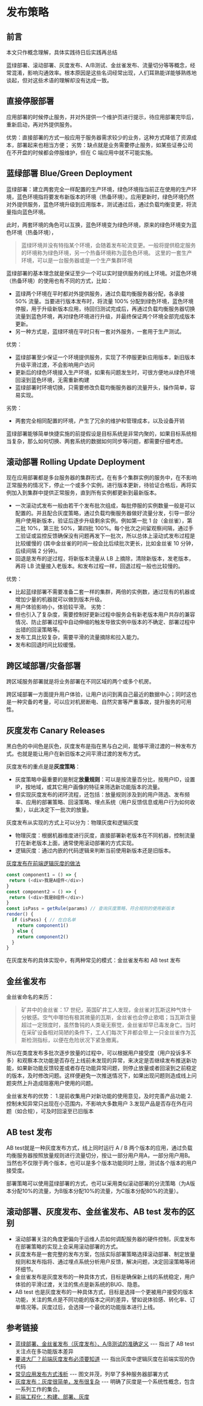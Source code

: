 # 发布策略

## 前言

本文只作概念理解，具体实践待日后实践再总结

蓝绿部署、滚动部署、灰度发布、A/B测试、金丝雀发布、流量切分等等概念，经常混淆，影响沟通效率。根本原因是这些名词经常出现，人们耳熟能详能够熟练地谈起，但对这些术语的理解却没有达成一致。

## 直接停服部署

应用部署的时候停止服务，并对外提供一个维护页进行提示，待应用部署完毕后，重新启动，再对外提供服务。

优势：直接部署的方式一般应用于服务器需求较少的业务，这种方式降低了资源成本，部署起来也相当方便；
劣势：缺点就是业务需要停止服务，如某些证券公司在不开盘的时候都会停服维护，但在 C 端应用中就不可能实施。

## 蓝绿部署 Blue/Green Deployment

蓝绿部署：建立两套完全一样配置的生产环境，绿色环境指当前正在使用的生产环境，蓝色环境指将要发布新版本的环境（热备环境）。应用更新时，绿色环境仍然对外提供服务，蓝色环境升级到应用版本，测试通过后，通过负载均衡变更，将流量指向蓝色环境。

此时，两套环境的角色可以互换，蓝色环境变为绿色环境，原来的绿色环境变为蓝色环境（热备环境），

> 蓝绿环境并没有特指某个环境，会随着发布轮流变更。一般将提供稳定服务的环境称为绿色环境，另一个热备环境称为蓝色色环境。
> 这里的一套生产环境，可以是一台服务器或是一个生产集群环境

蓝绿部署的基本理念就是保证至少一个可以实时提供服务的线上环境。对蓝色环境（热备环境）的使用也有不同的方式，比如：
- 蓝绿两个环境在平时都对外提供服务，通过负载均衡服务器分配，各承接 50% 流量。当要进行版本发布时，将流量 100% 分配到绿色环境，蓝色环境停服，用于升级新版本应用，待回归测试完成后，再通过负载均衡服务器切换流量到蓝色环境，再对绿色环境进行升级，并最终保证两个环境全部完成版本更新。
- 另一种方式是，蓝绿环境在平时只有一套对外服务，一套用于生产测试。

优势：
- 蓝绿部署至少保证一个环境提供服务，实现了不停服更新应用版本，新旧版本升级平滑过渡，不会影响用户访问
- 更新后的绿色环境接入生产环境，如果有问题发生时，可很方便地从绿色环境回滚到蓝色环境，无需重新构建
- 蓝绿部署时环境切换，只需要修改负载均衡服务器的流量开头，操作简单，容易实现。

劣势：
- 两套完全相同配置的环境，产生了冗余的维护和管理成本，以及设备开销

蓝绿部署能够简单快捷实施的前提假设是目标系统是非常内聚的，如果目标系统相当复杂，那么如何切换、两套系统的数据如何同步等问题，都需要仔细考虑。

## 滚动部署 Rolling Update Deployment

现在应用部署都是多台服务器的集群形式，在有多个集群实例的服务中，在不影响正常服务的情况下，停止一个或多个实例，进行版本更新，待验证合格后，再将实例加入到集群中提供正常服务，直到所有实例都更新到最新版本。
- 一次滚动式发布一般由若干个发布批次组成，每批停服的实例数量一般是可以配置的。并且配合灰度策略，通过负载均衡服务器做好流量分发，引导一部分用户使用新版本，验证后逐步升级剩余实例。例如第一批 1 台（金丝雀），第二批 10%，第三批 50%，第四批 100%。每个批次之间留观察间隔，通过手工验证或监控反馈确保没有问题再发下一批次，所以总体上滚动式发布过程是比较缓慢的 (其中金丝雀的时间一般会比后续批次更长，比如金丝雀 10 分钟，后续间隔 2 分钟)。
- 回退是发布的逆过程，将新版本流量从 LB 上摘除，清除新版本，发老版本，再将 LB 流量接入老版本。和发布过程一样，回退过程一般也比较慢的。

优势：
- 比起蓝绿部署不需要准备二套一样的集群，两倍的实例数，通过现有的机器或增加少量的机器就可以做到版本升级。
- 用户体验影响小，体验较平滑。
劣势：
- 但也引入了复杂度，需要控制好更新过程中服务会有新老版本用户共存的兼容情况、防止部署过程中自动伸缩的触发导致实例中版本的不确定、部署过程中出错的回滚策略等。
- 发布工具比较复杂，需要平滑的流量摘除和拉入能力。
- 发布和回退时间比较缓慢。

## 跨区域部署/灾备部署

跨区域服务部署就是将业务部署在不同区域的两个或多个机房。

跨区域部署一方面提升用户体验，让用户访问到离自己最近的数据中心；同时这也是一种灾备的考量，可以应对机房断电、自然灾害等严重事故，提升服务的可用性。

## 灰度发布 Canary Releases

黑白色的中间色是灰色，灰度发布是指在黑与白之间，能够平滑过渡的一种发布方式。也就是能让用户在新旧版本之间平滑过渡的发布方式。

灰度发布的重点是是**灰度策略**：
- 灰度策略中最重要的是制定**放量规则**：可以是按流量百分比，按用户ID，设置IP，按地域，或其它用户画像的特征来筛选新功能版本的流量。
- 但实现灰度发布的闭环流程，还包括：放量规则涉及到的用户筛选、发布频率、应用的部署策略、回滚策略、埋点系统（用户反馈信息或用户行为如何收集），以此决定下一批次的放量。

灰度发布从实现的方式上可以分为：物理灰度和逻辑灰度
- 物理灰度：根据机器维度进行灰度，直接部署新老版本在不同机器，控制流量打在新老版本上面，通常使用滚动部署的方式实现。
- 逻辑灰度：通过内嵌的代码逻辑来判断当前使用新版本还是旧版本。

[灰度发布在前端逻辑灰度的做法](https://juejin.cn/post/6844903969110622222)
```js
const component1 = () => {
 return (<div>我是A组件</div>)
}
const component2 = () => {
 return (<div>我是B组件</div>)
}
const isPass = getRule(params) // 查询灰度策略，符合规则的使用新版本
render() {
  if (isPass) { // 在白名单
    return component1()
  } else {
    return component2()
  }
}
```

在灰度发布的具体实现中，有两种常见的模式：金丝雀发布和 AB test 发布

## 金丝雀发布

金丝雀命名的来历：
> 矿井中的金丝雀：17 世纪，英国矿井工人发现，金丝雀对瓦斯这种气体十分敏感。空气中哪怕有极其微量的瓦斯，金丝雀也会停止歌唱；当瓦斯含量超过一定限度时，虽然鲁钝的人类毫无察觉，金丝雀却早已毒发身亡。当时在采矿设备相对简陋的条件下，工人们每次下井都会带上一只金丝雀作为瓦斯检测指标，以便在危险状况下紧急撤离。

所以在类度发布多批次逐步放量的过程中，可以根据用户接受度（用户投诉多不多）和观察本次功能是否存在上线前未发现的异常，来决定是否继续发布推送新功能，如果新功能反馈较差或者存在功能异常问题，则停止放量或者回滚到之前稳定的版本，及时修改问题。这样便避免一次推送情况下，如果出现问题则造成线上问题突然上升造成阻塞用户使用的问题。

金丝雀发布的优势：
1.提前收集用户对新功能的使用意见，及时完善产品功能
2.控制未知异常只出现在小范围内，不影响大多数用户
3.发现产品是否存在外在问题（如合规），可及时回滚至已旧版本

## AB test 发布

AB test就是一种灰度发布方式，线上同时运行 A / B 两个版本的应用，通过负载均衡服务器按照放量规则进行流量切分，按让一部分用户用A，一部分用户用B。当然也不仅限于两个版本，也可以是多个版本功能同时上限，测试各个版本的用户接受度。

部署策略可以使用蓝绿部署的方式，也可以采用类似滚动部署的分流策略（为A版本分配10%的流量，为B版本分配10%的流量，为C版本分配80%的流量）。

## 滚动部署、灰度发布、金丝雀发布、AB test 发布的区别

- 滚动部署关注的角度更偏向于运维人员如何调配服务器的硬件控制，灰度发布在部署策略的实现上会采用滚动部署的方式。
- 灰度发布是一套完整的发布方案，包括实际部署策略选择滚动部署、制定放量规则和发布指将、通过埋点系统分析用户反馈，解决问题，决定回滚策略等闭环细节。
- 金丝雀发布是灰度发布的一种具体方式，目标是确保新上线的系统稳定，用户体验的平滑过渡，关注的焦点是新系统的BUG、隐患。
- AB test 也是灰度发布的一种具体方式，目标是选择一个更被用户接受的版本功能，关注的焦点是不同功能的版本之间的差异，譬如说体验感、转化率、订单情况等。灰度过后，会选择一个最优的功能版本进行上线。

## 参考链接

- [蓝绿部署、金丝雀发布（灰度发布）、A/B测试的准确定义](https://www.lijiaocn.com/%E6%96%B9%E6%B3%95/2018/10/23/devops-blue-green-deployment-ab-test-canary.html) --- 指出了 AB test 关注点在多功能版本差异
- [要进大厂？前端灰度发布必须要知道](https://juejin.cn/post/6844903969110622222) --- 指出灰度中逻辑灰度在前端实现的伪代码
- [常见应用发布方式浅析](https://blog.csdn.net/zhinengyunwei/article/details/104043703) --- 图文并茂，列举了多种服务器部署方式
- [灰度发布：灰度很简单，发布很复杂](https://blog.csdn.net/justdo2008/article/details/80551247) --- 明确了灰度是一个系统性概念，包含一系列工作的集合。
- [前端工程化：构建、部署、灰度](https://zhuanlan.zhihu.com/p/71562853)